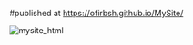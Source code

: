 #published at https://ofirbsh.github.io/MySite/


![mysite_html](https://user-images.githubusercontent.com/17779076/147833490-c12cbbb3-d1db-43bb-b692-086efafa0bee.png)
